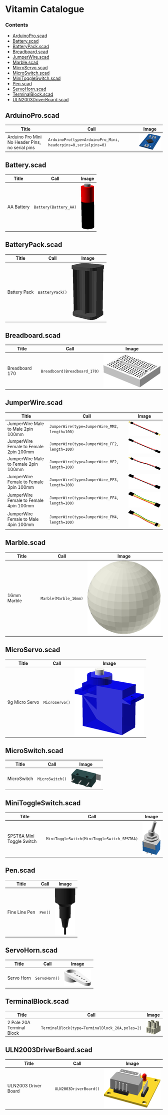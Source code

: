 # Vitamin Catalogue

### Contents
 * [ArduinoPro.scad ](#arduinoproscad)
 * [Battery.scad ](#batteryscad)
 * [BatteryPack.scad ](#batterypackscad)
 * [Breadboard.scad ](#breadboardscad)
 * [JumperWire.scad ](#jumperwirescad)
 * [Marble.scad ](#marblescad)
 * [MicroServo.scad ](#microservoscad)
 * [MicroSwitch.scad ](#microswitchscad)
 * [MiniToggleSwitch.scad ](#minitoggleswitchscad)
 * [Pen.scad ](#penscad)
 * [ServoHorn.scad ](#servohornscad)
 * [TerminalBlock.scad ](#terminalblockscad)
 * [ULN2003DriverBoard.scad ](#uln2003driverboardscad)


## ArduinoPro.scad

Title | Call | Image
--- | --- | ---
Arduino Pro Mini No Header Pins, no serial pins | `ArduinoPro(type=ArduinoPro_Mini, headerpins=0,serialpins=0)` | ![Arduino Pro Mini No Header Pins, no serial pins](../vitamins/images/ArduinoProMiniNoHeaderPinsnoserialpins_view.png)

## Battery.scad

Title | Call | Image
--- | --- | ---
AA Battery | `Battery(Battery_AA)` | ![AA Battery](../vitamins/images/AABattery_view.png)

## BatteryPack.scad

Title | Call | Image
--- | --- | ---
Battery Pack | `BatteryPack()` | ![Battery Pack](../vitamins/images/BatteryPack_view.png)

## Breadboard.scad

Title | Call | Image
--- | --- | ---
Breadboard 170 | `Breadboard(Breadboard_170)` | ![Breadboard 170](../vitamins/images/Breadboard170_view.png)

## JumperWire.scad

Title | Call | Image
--- | --- | ---
JumperWire Male to Male 2pin 100mm | `JumperWire(type=JumperWire_MM2, length=100)` | ![JumperWire Male to Male 2pin 100mm](../vitamins/images/JumperWireMaletoMale2pin100mm_view.png)
JumperWire Female to Female 2pin 100mm | `JumperWire(type=JumperWire_FF2, length=100)` | ![JumperWire Female to Female 2pin 100mm](../vitamins/images/JumperWireFemaletoFemale2pin100mm_view.png)
JumperWire Male to Female 2pin 100mm | `JumperWire(type=JumperWire_MF2, length=100)` | ![JumperWire Male to Female 2pin 100mm](../vitamins/images/JumperWireMaletoFemale2pin100mm_view.png)
JumperWire Female to Female 3pin 100mm | `JumperWire(type=JumperWire_FF3, length=100)` | ![JumperWire Female to Female 3pin 100mm](../vitamins/images/JumperWireFemaletoFemale3pin100mm_view.png)
JumperWire Female to Female 4pin 100mm | `JumperWire(type=JumperWire_FF4, length=100)` | ![JumperWire Female to Female 4pin 100mm](../vitamins/images/JumperWireFemaletoFemale4pin100mm_view.png)
JumperWire Female to Male 4pin 100mm | `JumperWire(type=JumperWire_FM4, length=100)` | ![JumperWire Female to Male 4pin 100mm](../vitamins/images/JumperWireFemaletoMale4pin100mm_view.png)

## Marble.scad

Title | Call | Image
--- | --- | ---
16mm Marble | `Marble(Marble_16mm)` | ![16mm Marble](../vitamins/images/16mmMarble_view.png)

## MicroServo.scad

Title | Call | Image
--- | --- | ---
9g Micro Servo | `MicroServo()` | ![9g Micro Servo](../vitamins/images/9gMicroServo_view.png)

## MicroSwitch.scad

Title | Call | Image
--- | --- | ---
MicroSwitch | `MicroSwitch()` | ![MicroSwitch](../vitamins/images/MicroSwitch_view.png)

## MiniToggleSwitch.scad

Title | Call | Image
--- | --- | ---
SPST6A Mini Toggle Switch | `MiniToggleSwitch(MiniToggleSwitch_SPST6A)` | ![SPST6A Mini Toggle Switch](../vitamins/images/SPST6AMiniToggleSwitch_view.png)

## Pen.scad

Title | Call | Image
--- | --- | ---
Fine Line Pen | `Pen()` | ![Fine Line Pen](../vitamins/images/FineLinePen_view.png)

## ServoHorn.scad

Title | Call | Image
--- | --- | ---
Servo Horn | `ServoHorn()` | ![Servo Horn](../vitamins/images/ServoHorn_view.png)

## TerminalBlock.scad

Title | Call | Image
--- | --- | ---
2 Pole 20A Terminal Block | `TerminalBlock(type=TerminalBlock_20A,poles=2)` | ![2 Pole 20A Terminal Block](../vitamins/images/2Pole20ATerminalBlock_view.png)

## ULN2003DriverBoard.scad

Title | Call | Image
--- | --- | ---
ULN2003 Driver Board | `ULN2003DriverBoard()` | ![ULN2003 Driver Board](../vitamins/images/ULN2003DriverBoard_view.png)


